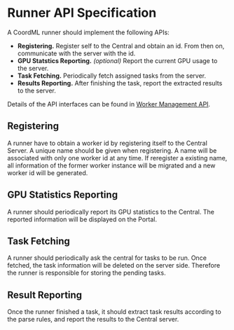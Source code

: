 # Runner API Specification

A CoordML runner should implement the following APIs:

- **Registering.** Register self to the Central and obtain an id. From then on, communicate with the server with the id.
- **GPU Statstics Reporting.** *(optional)* Report the current GPU usage to the server.
- **Task Fetching.** Periodically fetch assigned tasks from the server.
- **Results Reporting.** After finishing the task, report the extracted results to the server.

Details of the API interfaces can be found in [Worker Management API](../central_api/workers.md).

## Registering

A runner have to obtain a worker id by registering itself to the Central Server. A unique name should be given when registering. A name will be associated with only one worker id at any time. If reregister a existing name, all information of the former worker instance will be migrated and a new worker id will be generated.

## GPU Statistics Reporting

A runner should periodically report its GPU statistics to the Central. The reported information will be displayed on the Portal.

## Task Fetching

A runner should periodically ask the central for tasks to be run. Once fetched, the task information will be deleted on the server side. Therefore the runner is responsible for storing the pending tasks.

## Result Reporting

Once the runner finished a task, it should extract task results according to the parse rules, and report the results to the Central server.

